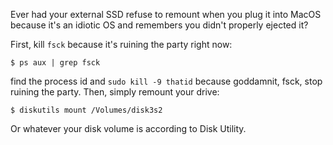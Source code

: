 Ever had your external SSD refuse to remount when you plug it into MacOS because it's an idiotic OS and remembers you didn't properly ejected it?

First, kill `fsck` because it's ruining the party right now:

```
$ ps aux | grep fsck
```
find the process id and `sudo kill -9 thatid` because goddamnit, fsck, stop ruining the party. Then, simply remount your drive:

```
$ diskutils mount /Volumes/disk3s2
```

Or whatever your disk volume is according to Disk Utility.